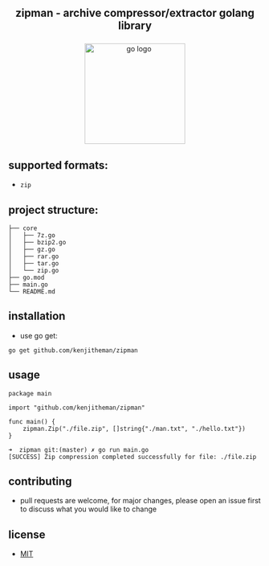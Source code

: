 <h2 align="center">zipman - archive compressor/extractor golang library</h2>

###

<div align="center">
  <img src="https://cdn.jsdelivr.net/gh/devicons/devicon/icons/go/go-original.svg" height="200" alt="go logo"  />
</div>

###

## supported formats:

 - `zip`

## project structure:

```
├── core
│   ├── 7z.go
│   ├── bzip2.go
│   ├── gz.go
│   ├── rar.go
│   ├── tar.go
│   └── zip.go
├── go.mod
├── main.go
└── README.md
```

## installation

- use go get:

```
go get github.com/kenjitheman/zipman
```

## usage

```
package main

import "github.com/kenjitheman/zipman"

func main() {
	zipman.Zip("./file.zip", []string{"./man.txt", "./hello.txt"})
}

➜  zipman git:(master) ✗ go run main.go
[SUCCESS] Zip compression completed successfully for file: ./file.zip
```

## contributing

- pull requests are welcome, for major changes, please open an issue first to
  discuss what you would like to change

## license

- [MIT](https://choosealicense.com/licenses/mit/)
